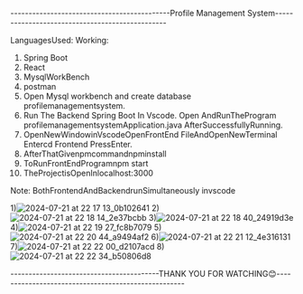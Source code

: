 --------------------------------------------Profile Management System------------------------------------------------


LanguagesUsed:
Working:
1. Spring Boot
2. React
4. MysqlWorkBench
5. postman
1. Open Mysql workbench and create database profilemanagementsystem.
2. Run The Backend Spring Boot In Vscode. Open AndRunTheProgram
profilemanagementsystemApplication.java AfterSuccessfullyRunning.
3. OpenNewWindowinVscodeOpenFrontEnd FileAndOpenNewTerminal
Entercd Frontend PressEnter.
4. AfterThatGivenpmcommandnpminstall
5. ToRunFrontEndProgramnpm start
6. TheProjectisOpenInlocalhost:3000

   
Note:
BothFrontendAndBackendrunSimultaneously invscode



1)![2024-07-21 at 22 17 13_0b102641](https://github.com/user-attachments/assets/2e8ca2d0-fb55-4508-b5e0-3d9bc3f69c28)
2)![2024-07-21 at 22 18 14_2e37bcbb](https://github.com/user-attachments/assets/28eb1fd5-f682-4b30-9b04-fbe32124d02a)
3)![2024-07-21 at 22 18 40_24919d3e](https://github.com/user-attachments/assets/dfb2aa4b-66f9-47c9-8a70-df781e0f56cd)
4)![2024-07-21 at 22 19 27_fc8b7079](https://github.com/user-attachments/assets/5794b383-352b-4a42-921f-4275d2326ead)
5)![2024-07-21 at 22 20 44_a9494af2](https://github.com/user-attachments/assets/bf9517a1-69c1-4da0-a46d-94b0b0efcef0)
6)![2024-07-21 at 22 21 12_4e316131](https://github.com/user-attachments/assets/eb51fc99-668b-42e0-a29f-d777e7e03088)
7)![2024-07-21 at 22 22 00_d2107acd](https://github.com/user-attachments/assets/9ee53a16-d620-4148-baa9-e56f30fea963)
8)![2024-07-21 at 22 22 34_b50806d8](https://github.com/user-attachments/assets/86c0ba63-afff-42aa-8dbd-4208071fde4b)



-----------------------------------------THANK YOU FOR WATCHING😊----------------------------------------------------
